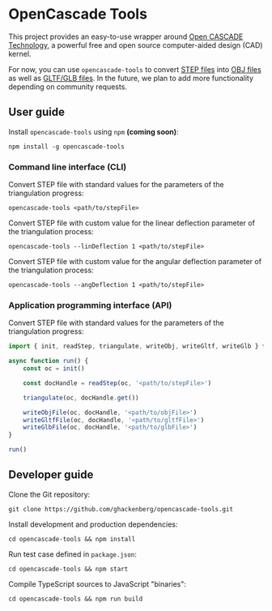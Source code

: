 # OpenCascade Tools

This project provides an easy-to-use wrapper around [Open CASCADE Technology](https://www.opencascade.com/open-cascade-technology/), a powerful free and open source computer-aided design (CAD) kernel.

For now, you can use `opencascade-tools` to convert [STEP files](https://en.wikipedia.org/wiki/ISO_10303-21) into [OBJ files](https://en.wikipedia.org/wiki/Wavefront_.obj_file) as well as [GLTF/GLB files](https://en.wikipedia.org/wiki/GlTF). In the future, we plan to add more functionality depending on community requests.

## User guide

Install `opencascade-tools` using `npm` **(coming soon)**:

```
npm install -g opencascade-tools
```

### Command line interface (CLI)

Convert STEP file with standard values for the parameters of the triangulation progress:

```
opencascade-tools <path/to/stepFile>
```

Convert STEP file with custom value for the linear deflection parameter of the triangulation process:

```
opencascade-tools --linDeflection 1 <path/to/stepFile>
```

Convert STEP file with custom value for the angular deflection parameter of the triangulation process:

```
opencascade-tools --angDeflection 1 <path/to/stepFile>
```

### Application programming interface (API)

Convert STEP file with standard values for the parameters of the triangulation progress:

```ts
import { init, readStep, triangulate, writeObj, writeGltf, writeGlb } from 'opencascade-tools'

async function run() {
    const oc = init()

    const docHandle = readStep(oc, '<path/to/stepFile>')

    triangulate(oc, docHandle.get())

    writeObjFile(oc, docHandle, '<path/to/objFile>')
    writeGltfFile(oc, docHandle, '<path/to/gltfFile>')
    writeGlbFile(oc, docHandle, '<path/to/glbFile>')
}

run()
```

## Developer guide

Clone the Git repository:

```
git clone https://github.com/ghackenberg/opencascade-tools.git
```

Install development and production dependencies:

```
cd opencascade-tools && npm install
```

Run test case defined in `package.json`:

```
cd opencascade-tools && npm start
```

Compile TypeScript sources to JavaScript "binaries":

```
cd opencascade-tools && npm run build
```